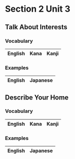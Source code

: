 # Section 2 Unit 3
## Talk About Interests
### Vocabulary
| English | Kana | Kanji |
|:-------:|:----:|:-----:|


### Examples
| English | Japanese |
|:-------:|:--------:|

## Describe Your Home
### Vocabulary
| English | Kana | Kanji |
|:-------:|:----:|:-----:|


### Examples
| English | Japanese |
|:-------:|:--------:|
